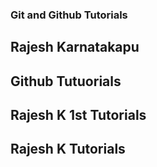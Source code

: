 ### Git and Github Tutorials

## Rajesh Karnatakapu

## Github Tutuorials

## Rajesh K 1st Tutorials
## Rajesh K Tutorials
